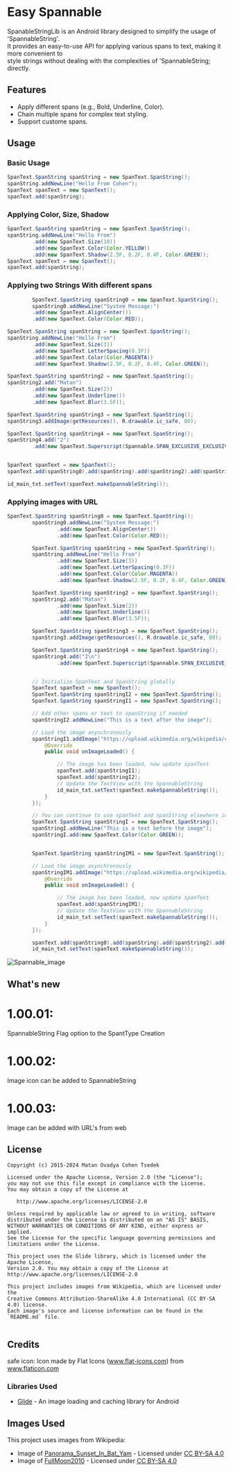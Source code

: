 # Easy Spannable

SpanableStringLib is an Android library designed to simplify the usage of 'SpannableString'.   
It provides an easy-to-use API for applying various spans to text, making it more convenient to   
style strings without dealing with the complexities of 'SpannableString; directly.   

## Features
- Apply different spans (e.g., Bold, Underline, Color).  
- Chain multiple spans for complex text styling.  
- Support custome spans.  

## Usage

### Basic Usage

```java
SpanText.SpanString spanString = new SpanText.SpanString();
spanString.addNewLine("Hello From Cohen");
SpanText spanText = new SpanText();
spanText.add(spanString);
```

### Applying Color, Size, Shadow

```java
SpanText.SpanString spanString = new SpanText.SpanString();
spanString.addNewLine("Hello From")
        .add(new SpanText.Size(10))
        .add(new SpanText.Color(Color.YELLOW))
        .add(new SpanText.Shadow(2.5F, 0.2F, 0.4F, Color.GREEN));
SpanText spanText = new SpanText();
spanText.add(spanString);
```

### Applying two Strings With different spans

```java
        SpanText.SpanString spanString0 = new SpanText.SpanString();
        spanString0.addNewLine("System Message:")
        .add(new SpanText.AlignCenter())
        .add(new SpanText.Color(Color.RED));

SpanText.SpanString spanString = new SpanText.SpanString();
spanString.addNewLine("Hello From")
        .add(new SpanText.Size(3))
        .add(new SpanText.LetterSpacing(0.3F))
        .add(new SpanText.Color(Color.MAGENTA))
        .add(new SpanText.Shadow(2.5F, 0.2F, 0.4F, Color.GREEN));

SpanText.SpanString spanString2 = new SpanText.SpanString();
spanString2.add("Matan")
        .add(new SpanText.Size(2))
        .add(new SpanText.Underline())
        .add(new SpanText.Blur(3.5F));

SpanText.SpanString spanString3 = new SpanText.SpanString();
spanString3.addImage(getResources(), R.drawable.ic_safe, 80);

SpanText.SpanString spanString4 = new SpanText.SpanString();
spanString4.add("2")
        .add(new SpanText.Superscript(Spannable.SPAN_EXCLUSIVE_EXCLUSIVE));


SpanText spanText = new SpanText();
spanText.add(spanString0).add(spanString).add(spanString2).add(spanString3).add(spanString4);

id_main_txt.setText(spanText.makeSpannableString());
```

### Applying images with URL

```java
SpanText.SpanString spanString0 = new SpanText.SpanString();
        spanString0.addNewLine("System Message:")
                .add(new SpanText.AlignCenter())
                .add(new SpanText.Color(Color.RED));

        SpanText.SpanString spanString = new SpanText.SpanString();
        spanString.addNewLine("Hello From")
                .add(new SpanText.Size(3))
                .add(new SpanText.LetterSpacing(0.3F))
                .add(new SpanText.Color(Color.MAGENTA))
                .add(new SpanText.Shadow(2.5F, 0.2F, 0.4F, Color.GREEN));

        SpanText.SpanString spanString2 = new SpanText.SpanString();
        spanString2.add("Matan")
                .add(new SpanText.Size(2))
                .add(new SpanText.Underline())
                .add(new SpanText.Blur(3.5F));

        SpanText.SpanString spanString3 = new SpanText.SpanString();
        spanString3.addImage(getResources(), R.drawable.ic_safe, 80);

        SpanText.SpanString spanString4 = new SpanText.SpanString();
        spanString4.add("2\n")
                .add(new SpanText.Superscript(Spannable.SPAN_EXCLUSIVE_EXCLUSIVE));


        // Initialize SpanText and SpanString globally
        SpanText spanText = new SpanText();
        SpanText.SpanString spanStringI2 = new SpanText.SpanString();
        SpanText.SpanString spanStringI1 = new SpanText.SpanString();

        // Add other spans or text to spanString if needed
        spanStringI2.addNewLine("This is a text after the image");

        // Load the image asynchronously
        spanStringI1.addImage("https://upload.wikimedia.org/wikipedia/commons/thumb/e/e1/FullMoon2010.jpg/1024px-FullMoon2010.jpg", new ImageLoadCallback() {
            @Override
            public void onImageLoaded() {

                // The image has been loaded, now update spanText
                spanText.add(spanStringI1);
                spanText.add(spanStringI2);
                // Update the TextView with the SpannableString
                id_main_txt.setText(spanText.makeSpannableString());
            }
        });

        // You can continue to use spanText and spanString elsewhere in your code
        SpanText.SpanString spanStringI = new SpanText.SpanString();
        spanStringI.addNewLine("This is a text before the image");
        spanStringI.add(new SpanText.Color(Color.GREEN));


        SpanText.SpanString spanStringIM1 = new SpanText.SpanString();

        // Load the image asynchronously
        spanStringIM1.addImage("https://upload.wikimedia.org/wikipedia/commons/1/14/Panorama_Sunset_In_Bat_Yam.jpg", new ImageLoadCallback() {
            @Override
            public void onImageLoaded() {

                // The image has been loaded, now update spanText
                spanText.add(spanStringIM1);
                // Update the TextView with the SpannableString
                id_main_txt.setText(spanText.makeSpannableString());
            }
        });

        spanText.add(spanString0).add(spanString).add(spanString2).add(spanString3).add(spanString4).add(spanStringI);
        id_main_txt.setText(spanText.makeSpannableString());
```
![Spannable_image](./SpannableStr_img.png)

## What's new
# 1.00.01:

SpannableString Flag option to the SpantType Creation

# 1.00.02:

Image icon can be added to SpannableString

# 1.00.03:

Image can be added with URL's from web

## License
        
```
Copyright (c) 2015-2024 Matan Ovadya Cohen Tsedek

Licensed under the Apache License, Version 2.0 (the "License");  
you may not use this file except in compliance with the License.  
You may obtain a copy of the License at  

   http://www.apache.org/licenses/LICENSE-2.0  

Unless required by applicable law or agreed to in writing, software  
distributed under the License is distributed on an "AS IS" BASIS,  
WITHOUT WARRANTIES OR CONDITIONS OF ANY KIND, either express or implied.  
See the License for the specific language governing permissions and  
limitations under the License.

This project uses the Glide library, which is licensed under the Apache License,
Version 2.0. You may obtain a copy of the License at http://www.apache.org/licenses/LICENSE-2.0

This project includes images from Wikipedia, which are licensed under the
Creative Commons Attribution-ShareAlike 4.0 International (CC BY-SA 4.0) license.
Each image's source and license information can be found in the `README.md` file.
  
```

## Credits

safe icon: Icon made by Flat Icons (www.flat-icons.com) from www.flaticon.com 

### Libraries Used
- [Glide](https://github.com/bumptech/glide) - An image loading and caching library for Android

## Images Used
This project uses images from Wikipedia:
- Image of [Panorama_Sunset_In_Bat_Yam](https://upload.wikimedia.org/wikipedia/commons/1/14/Panorama_Sunset_In_Bat_Yam.jpg) - Licensed under [CC BY-SA 4.0](https://creativecommons.org/licenses/by-sa/4.0/)
- Image of [FullMoon2010](https://upload.wikimedia.org/wikipedia/commons/thumb/e/e1/FullMoon2010.jpg/1024px-FullMoon2010.jpg) - Licensed under [CC BY-SA 4.0](https://creativecommons.org/licenses/by-sa/4.0/)



